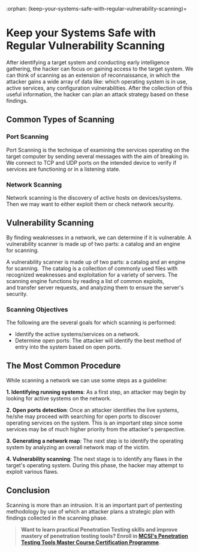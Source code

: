 :orphan:
(keep-your-systems-safe-with-regular-vulnerability-scanning)=

# Keep your Systems Safe with Regular Vulnerability Scanning

After identifying a target system and conducting early intelligence gathering, the hacker can focus on gaining access to the target system. We can think of scanning as an extension of reconnaissance, in which the attacker gains a wide array of data like: which operating system is in use, active services, any configuration vulnerabilities. After the collection of this useful information, the hacker can plan an attack strategy based on these findings.

## Common Types of Scanning

### Port Scanning

Port Scanning is the technique of examining the services operating on the target computer by sending several messages with the aim of breaking in. We connect to TCP and UDP ports on the intended device to verify if services are functioning or in a listening state.

### Network Scanning

Network scanning is the discovery of active hosts on devices/systems. Then we may want to either exploit them or check network security.

## Vulnerability Scanning

By finding weaknesses in a network, we can determine if it is vulnerable. A vulnerability scanner is made up of two parts: a catalog and an engine for scanning.

A vulnerability scanner is made up of two parts: a catalog and an engine for scanning.  The catalog is a collection of commonly used files with recognized weaknesses and exploitation for a variety of servers. The scanning engine functions by reading a list of common exploits, and transfer server requests, and analyzing them to ensure the server's security.

### Scanning Objectives

The following are the several goals for which scanning is performed:

- Identify the active systems/services on a network.
- Determine open ports: The attacker will identify the best method of entry into the system based on open ports.

## The Most Common Procedure

While scanning a network we can use some steps as a guideline:

**1. Identifying running systems**: As a first step, an attacker may begin by looking for active systems on the network.

**2. Open ports detection**: Once an attacker identifies the live systems, he/she may proceed with searching for open ports to discover operating services on the system. This is an important step since some services may be of much higher priority from the attacker's perspective.

**3. Generating a network map**: The next step is to identify the operating system by analyzing an overall network map of the victim.

**4. Vulnerability scanning**: The next stage is to identify any flaws in the target's operating system. During this phase, the hacker may attempt to exploit various flaws.

## Conclusion

Scanning is more than an intrusion. It is an important part of pentesting methodology by use of which an attacker plans a strategic plan with findings collected in the scanning phase.

> **Want to learn practical Penetration Testing skills and improve mastery of penetration testing tools? Enroll in [MCSI's Penetration Testing Tools Master Course Certification Programme](https://www.mosse-institute.com/penetration-testing-certifications.html).**
